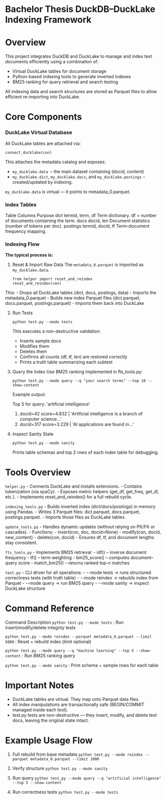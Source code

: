 # Bachelor Thesis DuckDB–DuckLake Indexing Framework

# Overview

This project integrates DuckDB and DuckLake to manage and index text documents efficiently using a combination of:
- Virtual DuckLake tables for document storage
- Python-based indexing tools to generate inverted indexes
- BM25 ranking for query retrieval and search testing

All indexing data and search structures are stored as Parquet files to allow efficient re-importing into DuckLake.

# Core Components

### DuckLake Virtual Database

All DuckLake tables are attached via:

`connect_ducklake(con)`

This attaches the metadata catalog and exposes:
- `my_ducklake.data `– the main dataset containing (docid, content)
- `my_ducklake.dict`, `my_ducklake.docs`, and `my_ducklake.postings` – created/updated by indexing.

`my_ducklake.data` is virtual — it points to metadata_0.parquet.

### Index Tables

Table	Columns	Purpose
dict	termid, term, df	Term dictionary. df = number of documents containing the term.
docs	docid, len	Document statistics (number of tokens per doc).
postings	termid, docid, tf	Term–document frequency mapping.

### Indexing Flow

**The typical process is:**
1.	Reset & Import Raw Data
	The `metadata_0.parquet` is imported as `my_ducklake.data`.
	
	```
	from helper import reset_and_reindex
	reset_and_reindex(con)
	```

This:
	- Drops all DuckLake tables (dict, docs, postings, data)
	- Imports the metadata_0.parquet
	- Builds new index Parquet files (dict.parquet, docs.parquet, postings.parquet)
	- Imports them back into DuckLake

2.	Run Tests

	`python test.py --mode tests`
	
	This executes a non-destructive validation:
	- Inserts sample docs
	- Modifies them
	- Deletes them
	- Confirms all counts (df, tf, len) are restored correctly
	- Prints a truth table summarizing each subtest

3.	Query the Index
	Use BM25 ranking implemented in fts_tools.py:
	
	`python test.py --mode query --q "your search terms" --top 10 --show-content`
	
	Example output:
	
	Top 5 for query: 'artificial intelligence'
	 1. docid=42  score=4.832  |  'Artificial intelligence is a branch of computer science...'
	 2. docid=317 score=3.229  |  'AI applications are found in...'


4.	Inspect Sanity State

	`python test.py --mode sanity`
	
	Prints table schemas and top 2 rows of each index table for debugging.

# Tools Overview

`helper.py`
	- Connects DuckLake and installs extensions.
	- Contains tokenization (via spaCy).
	- Exposes metric helpers (get_df, get_freq, get_dl, etc.).
	- Implements reset_and_reindex() for a full rebuild cycle.

`indexing_tools.py`
	- Builds inverted index (dict/docs/postings) in memory using Pandas.
	- Writes 3 Parquet files: dict.parquet, docs.parquet, postings.parquet.
	- Imports those files as DuckLake tables.

`update_tools.py`
	- Handles dynamic updates (without relying on PK/FK or cascades).
	- Functions:
	- insert(con, doc, docid=None)
	- modify(con, docid, new_content)
	- delete(con, docid)
	- Ensures df, tf, and document lengths stay consistent.

`fts_tools.py`
	- Implements BM25 retrieval:
	- idf() – inverse document frequency
	- tf() – term weighting
	- bm25_score() – computes document–query score
	- match_bm25() – returns ranked top-n matches

`test.py`
	- CLI driver for all operations:
	- --mode tests → runs structured correctness tests (with truth table)
	- --mode reindex → rebuilds index from Parquet
	- --mode query → run BM25 query
	- --mode sanity → inspect DuckLake structure

# Command Reference

Command	Description
`python test.py --mode tests` :	Run insert/modify/delete integrity tests

`python test.py --mode reindex --parquet metadata_0.parquet --limit 5000` : Reset + rebuild index (limit optional)

`python test.py --mode query --q "machine learning" --top 5 --show-content`	: Run BM25 ranking query

`python test.py --mode sanity` : Print schema + sample rows for each table

# Important Notes
- DuckLake tables are virtual. They map onto Parquet data files.
- All index manipulations are transactionally safe (BEGIN/COMMIT managed inside each tool).
- test.py tests are non-destructive — they insert, modify, and delete test docs, leaving the original state intact.

# Example Usage Flow

1. Full rebuild from base metadata
`python test.py --mode reindex --parquet metadata_0.parquet --limit 1000`

2. Verify structure
`python test.py --mode sanity`

3. Run query
`python test.py --mode query --q "artificial intelligence" --top 5 --show-content`

4. Run correctness tests
`python test.py --mode tests`
